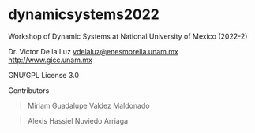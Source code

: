 # dynamicsystems2022
Workshop of Dynamic Systems at National University of Mexico (2022-2)

Dr. Victor De la Luz
vdelaluz@enesmorelia.unam.mx
http://www.gicc.unam.mx

GNU/GPL License 3.0

Contributors

> Miriam Guadalupe Valdez Maldonado

> Alexis Hassiel Nuviedo Arriaga





